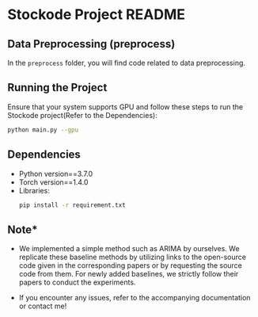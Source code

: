 # Stockode Project README

## Data Preprocessing (preprocess)

In the `preprocess` folder, you will find code related to data preprocessing.

## Running the Project

Ensure that your system supports GPU and follow these steps to run the Stockode project(Refer to the Dependencies):

   ```bash
   python main.py --gpu
   ```
## Dependencies
- Python version==3.7.0
- Torch version==1.4.0
- Libraries:
   ```bash
   pip install -r requirement.txt
   ```
## Note*
- We implemented a simple method such as ARIMA by ourselves. We replicate these baseline methods by utilizing links to the open-source code given in the corresponding papers or by requesting the source code from them. For newly added baselines, we strictly follow their papers to conduct the experiments.


- If you encounter any issues, refer to the accompanying documentation or contact me!

